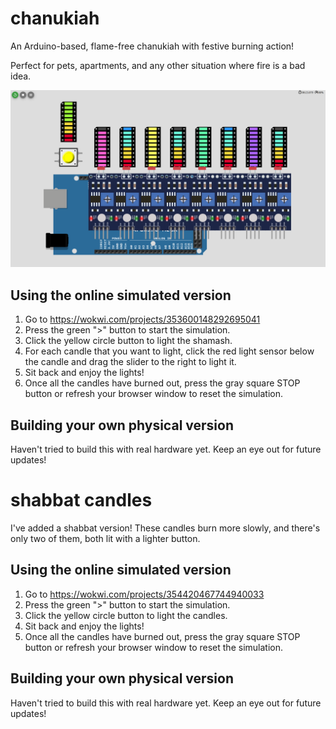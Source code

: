 # chanukiah
An Arduino-based, flame-free chanukiah with festive burning action!

Perfect for pets, apartments, and any other situation where fire is a bad idea. 

![](images/full-lit.png)


## Using the online simulated version 
1. Go to https://wokwi.com/projects/353600148292695041 
1. Press the green ">" button to start the simulation. 
1. Click the yellow circle button to light the shamash. 
1. For each candle that you want to light, click the red light sensor below the candle and drag the slider to the right to light it. 
1. Sit back and enjoy the lights! 
1. Once all the candles have burned out, press the gray square STOP button or refresh your browser window to reset the simulation.

## Building your own physical version 

Haven't tried to build this with real hardware yet. Keep an eye out for future updates! 

# shabbat candles 

I've added a shabbat version! These candles burn more slowly, and there's only two of them, both lit with a lighter button. 

## Using the online simulated version 
1. Go to https://wokwi.com/projects/354420467744940033 
1. Press the green ">" button to start the simulation. 
1. Click the yellow circle button to light the candles. 
1. Sit back and enjoy the lights! 
1. Once all the candles have burned out, press the gray square STOP button or refresh your browser window to reset the simulation.

## Building your own physical version 

Haven't tried to build this with real hardware yet. Keep an eye out for future updates! 